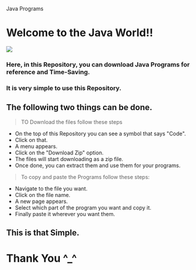Java Programs

# Welcome to the Java World!!

![](https://img-a.udemycdn.com/course/750x422/2363036_0e62_2.jpg)

### Here, in this Repository, you can download Java Programs for reference and Time-Saving.

### It is very simple to use this Repository.

## The following two things can be done.

> TO Download the files follow these steps
* On the top of this Repository you can see a symbol that says "Code".
* Click on that.
* A menu appears.
* Click on the "Download Zip" option.
* The files will start downloading as a zip file.
* Once done, you can extract them and use them for your programs.

> To copy and paste the Programs follow these steps:
* Navigate to the file you want.
* Click on the file name.
* A new page appears.
* Select which part of the program you want and copy it.
* Finally paste it wherever you want them.

## This is that Simple.

# Thank You ^_^
